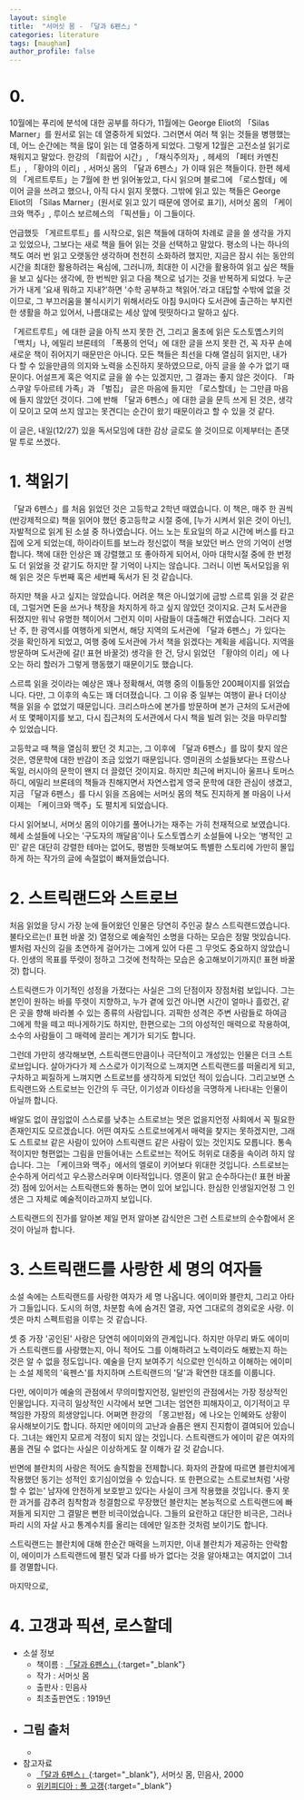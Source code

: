 ```yaml
---
layout: single
title:  "서머싯 몸 - 「달과 6펜스」"
categories: literature
tags: [maugham]
author_profile: false
---
```


# 0. 

10월에는 푸리에 분석에 대한 공부를 하다가, 11월에는 George Eliot의 「Silas Marner」를 원서로 읽는 데 열중하게 되었다.
그러면서 여러 책 읽는 것들을 병행했는데, 어느 순간에는 책을 많이 읽는 데 열중하게 되었다.
그렇게 12월은 고전소설 읽기로 채워지고 말았다.
한강의 「희랍어 시간」, 「채식주의자」, 헤세의 「페터 카멘친트」, 「황야의 이리」, 서머싯 몸의 「달과 6펜스」가 이때 읽은 책들이다.
한편 헤세의 「게르트루트」는 7월에 한 번 읽어놓았고, 다시 읽으며 블로그에 「로스할데」에 이어 글을 쓰려고 했으나, 아직 다시 읽지 못했다.
그밖에 읽고 있는 책들은 George Eliot의 「Silas Marner」(원서로 읽고 있기 때문에 영어로 표기), 서머싯 몸의 「케이크와 맥주」, 루이스 보르헤스의 「픽션들」이 그들이다.

언급했듯 「게르트루트」를 시작으로, 읽은 책들에 대하여 차례로 글을 쓸 생각을 가지고 있었으나, 그보다는 새로 책을 들어 읽는 것을 선택하고 말았다.
평소의 나는 하나의 책도 여러 번 읽고 오랫동안 생각하며 천천히 소화하려 했지만, 지금은 잠시 쉬는 동안의 시간을 최대한 활용하려는 욕심에, 그러니까, 최대한 이 시간을 활용하여 읽고 싶은 책들을 보고 싶다는 생각에, 한 번씩만 읽고 다음 책으로 넘기는 것을 반복하게 되었다.
누군가가 내게 '요새 뭐하고 지내?'하면 '수학 공부하고 책읽어.'라고 대답할 수밖에 없을 것이므로, 그 부끄러움을 불식시키기 위해서라도 아침 9시마다 도서관에 출근하는 부지런한 생활을 하고 있어서, 나름대로는 세상 앞에 떳떳하다고 말하고 싶다.

「게르트루트」에 대한 글을 아직 쓰지 못한 건, 그리고 올초에 읽은 도스토옙스키의 「백치」나, 에밀리 브론테의 「폭풍의 언덕」에 대한 글을 쓰지 못한 건, 꼭 자꾸 손에 새로운 책이 쥐어지기 때문만은 아니다.
모든 책들은 최선을 다해 열심히 읽지만, 내가 다 할 수 있을만큼의 의지와 노력을 소진하지 못하였으므로, 아직 글을 쓸 수가 없기 때문이다.
어설프게 혹은 억지로 글을 쓸 수는 있겠지만, 그 결과는 좋지 않은 것이다.
「파스쿠알 두아르테 가족」과 「벌집」 글은 마음에 들지만 「로스할데」는 그만큼 마음에 들지 않았던 것이다.
그에 반해 「달과 6펜스」에 대한 글을 문득 쓰게 된 것은, 생각이 모이고 모여 쓰지 않고는 못견디는 순간이 왔기 때문이라고 할 수 있을 것 같다.

이 글은, 내일(12/27) 있을 독서모임에 대한 감상 글로도 쓸 것이므로 이제부터는 존댓말 투로 쓰겠다.

# 1. 책읽기

「달과 6펜스」를 처음 읽었던 것은 고등학교 2학년 때였습니다.
이 책은, 매주 한 권씩 (반강제적으로) 책을 읽어야 했던 중고등학교 시절 중에, [누가 시켜서 읽은 것이 아닌], 자발적으로 읽게 된 소설 중 하나였습니다.
어느 노는 토요일의 하교 시간에 버스를 타고 집에 오게 되었는데, 하이라이트를 보느라 정신없이 책을 보았던 버스 안의 기억이 선명합니다.
책에 대한 인상은 꽤 강렬했고 또 좋아하게 되어서, 아마 대학시절 중에 한 번정도 더 읽었을 것 같기도 하지만 잘 기억이 나지는 않습니다.
그러니 이번 독서모임을 위해 읽은 것은 두번째 혹은 세번째 독서가 된 것 같습니다.

하지만 책을 사고 싶지는 않았습니다.
어려운 책은 아니었기에 금방 스르륵 읽을 것 같은데, 그럴거면 돈을 쓰거나 책장을 차지하게 하고 싶지 않았던 것이지요.
근처 도서관을 뒤졌지만 워낙 유명한 책이어서 그런지 이미 사람들이 대출해간 뒤였습니다.
그러다 지난 주, 한 광역시를 여행하게 되면서, 해당 지역의 도서관에 「달과 6펜스」가 있다는 것을 확인하게 되었고, 여행 중에 도서관에 가서 책을 읽겠다는 계획을 세웁니다.
지역을 방문하며 도서관에 갈(! 표현 바꿀것) 생각을 한 건, 당시 읽었던 「황야의 이리」에 나오는 하리 할러가 그렇게 행동했기 때문이기도 했습니다.

스르륵 읽을 것이라는 예상은 꽤나 정확해서, 여행 중의 이틀동안 200페이지를 읽었습니다.
다만, 그 이후의 속도는 꽤 더뎌졌습니다.
그 이유 중 일부는 여행이 끝나 더이상 책을 읽을 수 없었기 때문입니다.
크리스마스에 본가를 방문하며 본가 근처의 도서관에서 또 몇페이지를 보고, 다시 집근처의 도서관에서 다시 책을 빌려 읽는 것을 마무리할 수 있었습니다.

고등학교 때 책을 열심히 봤던 것 치고는, 그 이후에 「달과 6펜스」를 많이 찾지 않은 것은, 영문학에 대한 반감이 조금 있었기 때문입니다.
영미권의 소설들보다는 프랑스나 독일, 러시아의 문학이 왠지 더 끌렸던 것이지요.
하지만 최근에 버지니아 울프나 토머스 하디, 에밀리 브론테의 책들과 친해지면서 자연스럽게 영국 문학에 대한 관심이 생겼고, 지금 「달과 6펜스」를 다시 읽을 즈음에는 서머싯 몸의 책도 진지하게 볼 마음이 나서 이제는 「케이크와 맥주」도 펼치게 되었습니다.

다시 읽어보니, 서머싯 몸의 이야기를 풀어나가는 재주는 가히 천재적으로 보였습니다.
헤세 소설들에 나오는 '구도자의 깨달음'이나 도스토옙스키 소설들에 나오는 '병적인 고민' 같은 대단히 강렬한 테마는 없어도, 평범한 듯해보여도 특별한 스토리에 가만히 몰입하게 하는 작가의 글에 속절없이 빠져들었습니다.
<!-- 마치 실제 일어난 일처럼 보이는 스토리에 가만히 몰입하게 하는 평범한 -->

# 2. 스트릭랜드와 스트로브

처음 읽었을 당시 가장 눈에 들어왔던 인물은 당연히 주인공 찰스 스트릭랜드였습니다.
불타오르는(! 표현 바꿀 것) 열정으로 예술적인 소명을 다하는 모습은 정말 멋있습니다.
별처럼 자신의 길을 초연하게 걸어가는 그에게 있어 다른 그 무엇도 중요하지 않았습니다.
인생의 목표를 뚜렷이 정하고 그것에 천착하는 모습은 숭고해보이기까지(! 표현 바꿀 것) 합니다.

스트릭랜드가 이기적인 성정을 가졌다는 사실은 그의 단점이자 장점처럼 보입니다.
그는 본인이 원하는 바를 뚜렷이 지향하고, 누가 곁에 있건 아니면 시간이 얼마나 흘렀건, 같은 곳을 향해 바라볼 수 있는 종류의 사람입니다.
괴팍한 성격은 주변 사람들로 하여금 그에게 학을 떼고 떠나게하기도 하지만, 한편으로는 그의 야성적인 매력으로 작용하여, 소수의 사람들이 그 매력에 끌리는 계기가 되기도 합니다.

그런데 가만히 생각해보면, 스트릭랜드만큼이나 극단적이고 개성있는 인물은 더크 스트로브입니다.
살아가다가 제 스스로가 이기적으로 느껴지면 스트릭랜드를 떠올리게 되고, 구차하고 찌질하게 느껴지면 스트로브를 생각하게 되었던 적이 있습니다.
그리고보면 스트릭랜드와 스트로브는 인간의 두 극단, 이기성과 이타성을 극명하게 나타내는 인물이 아닐까 합니다.

배알도 없이 끊임없이 스스로를 낮추는 스트로브는 멋은 없을지언정 사회에서 꼭 필요한 존재인지도 모르겠습니다.
어떤 여자도 스트로브에게서 매력을 찾지는 못하겠지만, 그래도 스트로브 같은 사람이 있어야 스트릭랜드 같은 사람이 있는 것인지도 모릅니다.
통속적이지만 형편없는 그림을 만들어내는 스트로브는 적어도 허위로 대중을 속이려 하지 않습니다.
그는 「케이크와 맥주」에서의 엘로이 키어보다 위대한 것입니다.
스트로브는 순수하게 어리석고 우스꽝스러우며 이타적입니다.
영혼이 맑고 순수하다는(! 표현 바꿀 것) 점에 있어서는 스트릭랜드와 통하는 면이 있어 보입니다.
한심한 인생일지언정 그 인생은 그 자체로 예술적이라고까지 보입니다.
<!-- 완전히 어리석고 우스꽝스럽다는 점에서 스트로브는 순수합니다. -->
스트릭랜드의 진가를 알아본 제일 먼저 알아본 감식안은 그런 스트로브의 순수함에서 온 것이 아닐까 합니다.

# 3. 스트릭랜드를 사랑한 세 명의 여자들

소설 속에는 스트릭랜드를 사랑한 여자가 세 명 나옵니다.
에이미와 블란치, 그리고 아타가 그들입니다.
도시의 허영, 차분함 속에 숨겨진 열광, 자연 그대로의 경외로운 사랑.
이 셋은 마치 스펙트럼을 이루는 것 같습니다.

셋 중 가장 '공인된' 사랑은 당연히 에이미와의 관계입니다.
하지만 아무리 봐도 에이미가 스트릭랜드를 사랑했는지, 아니 적어도 그를 이해하려고 노력이라도 해봤는지 하는 것은 알 수 없을 정도입니다.
예술을 단지 보여주기 식으로만 인식하고 이해하는 에이미는 소설 제목의 '육펜스'를 차지하며 스트릭랜드의 '달'과 확연한 대조를 이룹니다.

다만, 에이미가 예술의 관점에서 무의미할지언정, 일반인의 관점에서는 가장 정상적인 인물입니다.
지극히 일상적인 시각에서 보면 그녀는 엄연한 피해자이고, 이기적이고 무책임한 가장의 희생양입니다.
어쩌면 한강의 「몽고반점」에 나오는 인혜와도 상황이 유사해보이기도 합니다.
하지만 에이미의 고난과 슬픔은 왠지 진지함이 결여되어 있습니다.
그녀는 왜인지 모르게 걱정이 되지 않는 것입니다.
스트릭랜드가 에이미 같은 여자의 품을 견딜 수 없다는 사실은 이상하게도 잘 이해가 갈 것 같습니다.

반면에 블란치의 사랑은 적어도 솔직함을 전제합니다.
화자의 관찰에 따르면 블란치에게 작용했던 동기는 성적인 호기심이었을 수 있습니다.
또 한편으로는 스트로브처럼 '사랑할 수 없는' 남자에 안전하게 보호받고 있다는 사실이 크게 작용했을 것입니다.
좋지 못한 과거를 감추려 침착함과 청결함으로 무장했던 블란치는 본능적으로 스트릭랜드에 빠져들게 되지만 그 결말은 뻔한 비극이었습니다.
그들의 요란하고 대단한 비극은, 그러나 파리 시의 자살 사고 통계수치를 올리는 데에만 일조한 것처럼 보이기도 합니다.
<!-- 블란치는 치정으로 인한 자살 사고 통계수치를 올리 -->
<!-- 감추고 싶은 과거에  -->

스트릭랜드는 블란치에 대해 한순간 매력을 느끼지만, 이내 블란치가 제공하는 안락함이, 에이미가 스트릭랜드에 펼친 덫과 다를 바가 없다는 것을 알아채고는 여지없이 그녀를 경멸합니다.
<!-- 여성에 대한 스트릭랜드의 태도는 너무나도  -->

마지막으로, 


# 4. 고갱과 픽션, 로스할데

- 소설 정보
  - 책이름 : [「달과 6펜스」](https://minumsa.minumsa.com/bookreview/17334/){:target="_blank"}
  - 작가 : 서머싯 몸
  - 출판사 : 민음사
  - 최초출판연도 : 1919년
- 그림 출처
  - 
  - 
- 참고자료
  - [「달과 6펜스」](https://minumsa.minumsa.com/bookreview/17334/){:target="_blank"}, 서머싯 몸, 민음사, 2000
  - [위키피디아 : 폴 고갱](https://ko.wikipedia.org/wiki/폴_고갱){:target="_blank"}